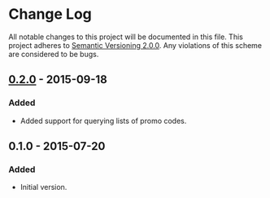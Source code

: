 # Change Log

All notable changes to this project will be documented in this file. This
project adheres to [Semantic Versioning 2.0.0][semver]. Any violations of this
scheme are considered to be bugs.

[semver]: http://semver.org/spec/v2.0.0.html

## [0.2.0][0.2.0] - 2015-09-18

### Added

- Added support for querying lists of promo codes.

## 0.1.0 - 2015-07-20

### Added

- Initial version.

[0.2.0]: https://github.com/accepton/accepton-ruby/compare/v0.1.0...v0.2.0
[unreleased]: https://github.com/accepton/accepton-ruby/compare/v0.2.0...HEAD
